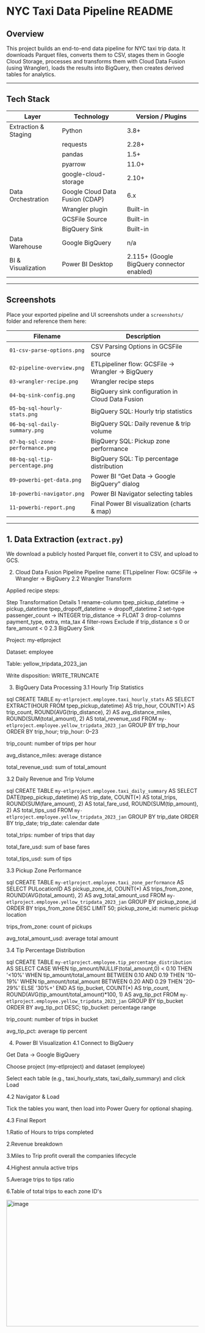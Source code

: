 # NYC Taxi Data Pipeline README

## Overview

This project builds an end-to-end data pipeline for NYC taxi trip data. It downloads Parquet files, converts them to CSV, stages them in Google Cloud Storage, processes and transforms them with Cloud Data Fusion (using Wrangler), loads the results into BigQuery, then creates derived tables for analytics.

---

## Tech Stack

| Layer                   | Technology                        | Version / Plugins                         |
|-------------------------|-----------------------------------|--------------------------------------------|
| Extraction & Staging    | Python                            | 3.8+                                       |
|                         | requests                          | 2.28+                                      |
|                         | pandas                            | 1.5+                                       |
|                         | pyarrow                           | 11.0+                                      |
|                         | google-cloud-storage              | 2.10+                                      |
| Data Orchestration      | Google Cloud Data Fusion (CDAP)   | 6.x                                        |
|                         | Wrangler plugin                   | Built-in                                   |
|                         | GCSFile Source                    | Built-in                                   |
|                         | BigQuery Sink                     | Built-in                                   |
| Data Warehouse          | Google BigQuery                   | n/a                                        |
| BI & Visualization      | Power BI Desktop                  | 2.115+ (Google BigQuery connector enabled) |

---

## Screenshots

Place your exported pipeline and UI screenshots under a `screenshots/` folder and reference them here:

| Filename                                   | Description                                           |
|--------------------------------------------|-------------------------------------------------------|
| `01-csv-parse-options.png`                 | CSV Parsing Options in GCSFile source                 |
| `02-pipeline-overview.png`                 | ETLpipeliner flow: GCSFile → Wrangler → BigQuery      |
| `03-wrangler-recipe.png`                   | Wrangler recipe steps                                 |
| `04-bq-sink-config.png`                    | BigQuery sink configuration in Cloud Data Fusion      |
| `05-bq-sql-hourly-stats.png`               | BigQuery SQL: Hourly trip statistics                  |
| `06-bq-sql-daily-summary.png`              | BigQuery SQL: Daily revenue & trip volume             |
| `07-bq-sql-zone-performance.png`           | BigQuery SQL: Pickup zone performance                 |
| `08-bq-sql-tip-percentage.png`             | BigQuery SQL: Tip percentage distribution             |
| `09-powerbi-get-data.png`                  | Power BI “Get Data → Google BigQuery” dialog          |
| `10-powerbi-navigator.png`                 | Power BI Navigator selecting tables                   |
| `11-powerbi-report.png`                    | Final Power BI visualization (charts & map)           |

---

## 1. Data Extraction (`extract.py`)

We download a publicly hosted Parquet file, convert it to CSV, and upload to GCS.

2. Cloud Data Fusion Pipeline
Pipeline name: ETLpipeliner Flow: GCSFile → Wrangler → BigQuery
2.2 Wrangler Transform

Applied recipe steps:

Step	Transformation	Details
1	rename-column	tpep_pickup_datetime → pickup_datetime
tpep_dropoff_datetime → dropoff_datetime
2	set-type	passenger_count → INTEGER
trip_distance → FLOAT
3	drop-columns	payment_type, extra, mta_tax
4	filter-rows	Exclude if trip_distance ≤ 0 or fare_amount < 0
2.3 BigQuery Sink

Project: my-etlproject

Dataset: employee

Table: yellow_tripdata_2023_jan

Write disposition: WRITE_TRUNCATE

3. BigQuery Data Processing
3.1 Hourly Trip Statistics

sql
CREATE TABLE `my-etlproject.employee.taxi_hourly_stats` AS
SELECT
  EXTRACT(HOUR FROM tpep_pickup_datetime) AS trip_hour,
  COUNT(*)                                   AS trip_count,
  ROUND(AVG(trip_distance), 2)               AS avg_distance_miles,
  ROUND(SUM(total_amount), 2)                AS total_revenue_usd
FROM `my-etlproject.employee.yellow_tripdata_2023_jan`
GROUP BY trip_hour
ORDER BY trip_hour;
trip_hour: 0–23

trip_count: number of trips per hour

avg_distance_miles: average distance

total_revenue_usd: sum of total_amount

3.2 Daily Revenue and Trip Volume

sql
CREATE TABLE `my-etlproject.employee.taxi_daily_summary` AS
SELECT
  DATE(tpep_pickup_datetime)  AS trip_date,
  COUNT(*)                    AS total_trips,
  ROUND(SUM(fare_amount), 2)  AS total_fare_usd,
  ROUND(SUM(tip_amount), 2)   AS total_tips_usd
FROM `my-etlproject.employee.yellow_tripdata_2023_jan`
GROUP BY trip_date
ORDER BY trip_date;
trip_date: calendar date

total_trips: number of trips that day

total_fare_usd: sum of base fares

total_tips_usd: sum of tips

3.3 Pickup Zone Performance

sql
CREATE TABLE `my-etlproject.employee.taxi_zone_performance` AS
SELECT
  PULocationID                          AS pickup_zone_id,
  COUNT(*)                              AS trips_from_zone,
  ROUND(AVG(total_amount), 2)          AS avg_total_amount_usd
FROM `my-etlproject.employee.yellow_tripdata_2023_jan`
GROUP BY pickup_zone_id
ORDER BY trips_from_zone DESC
LIMIT 50;
pickup_zone_id: numeric pickup location

trips_from_zone: count of pickups

avg_total_amount_usd: average total amount

3.4 Tip Percentage Distribution

sql
CREATE TABLE `my-etlproject.employee.tip_percentage_distribution` AS
SELECT
  CASE
    WHEN tip_amount/NULLIF(total_amount,0) < 0.10 THEN '<10%'
    WHEN tip_amount/total_amount BETWEEN 0.10 AND 0.19 THEN '10–19%'
    WHEN tip_amount/total_amount BETWEEN 0.20 AND 0.29 THEN '20–29%'
    ELSE '30%+' END               AS tip_bucket,
  COUNT(*)                      AS trip_count,
  ROUND(AVG(tip_amount/total_amount)*100, 1) AS avg_tip_pct
FROM `my-etlproject.employee.yellow_tripdata_2023_jan`
GROUP BY tip_bucket
ORDER BY avg_tip_pct DESC;
tip_bucket: percentage range

trip_count: number of trips in bucket

avg_tip_pct: average tip percent

4. Power BI Visualization
4.1 Connect to BigQuery

Get Data → Google BigQuery

Choose project (my-etlproject) and dataset (employee)

Select each table (e.g., taxi_hourly_stats, taxi_daily_summary) and click Load

4.2 Navigator & Load

Tick the tables you want, then load into Power Query for optional shaping.

4.3 Final Report

1.Ratio of Hours to trips completed 

2.Revenue breakdown

3.Miles to Trip profit overall the companies lifecycle

4.Highest annula active trips

5.Average trips to tips ratio

6.Table of total trips to each zone ID's

<img width="592" height="332" alt="image" src="https://github.com/user-attachments/assets/84de33e2-87e0-433c-8ee8-bd62aa332919" />
